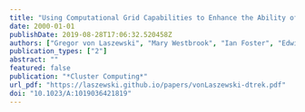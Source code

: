 ```yaml
---
title: "Using Computational Grid Capabilities to Enhance the Ability of an X-Ray Source for Structural Biology"
date: 2000-01-01
publishDate: 2019-08-28T17:06:32.520458Z
authors: ["Gregor von Laszewski", "Mary Westbrook", "Ian Foster", "Edwin Westbrook", "Craig Barnes"]
publication_types: ["2"]
abstract: ""
featured: false
publication: "*Cluster Computing*"
url_pdf: "https://laszewski.github.io/papers/vonLaszewski-dtrek.pdf"
doi: "10.1023/A:1019036421819"
---
```


